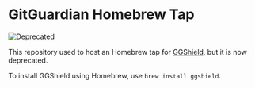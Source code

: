 # GitGuardian Homebrew Tap

![Deprecated](https://img.shields.io/badge/status-deprecated-red)

This repository used to host an Homebrew tap for [GGShield](http://github.com/GitGuardian/ggshield), but it is now deprecated.

To install GGShield using Homebrew, use `brew install ggshield`.
